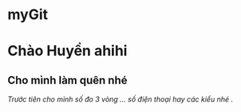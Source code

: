 # myGit
# Chào Huyền ahihi
## Cho mình làm quên nhé 
*Trước tiên cho mình số đo 3 vòng ... số điện thoại hay các kiểu nhé .*
